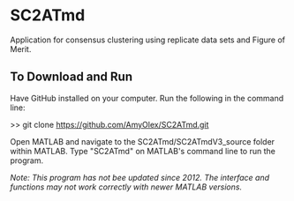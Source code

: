 # SC2ATmd

Application for consensus clustering using replicate data sets and Figure of Merit.

## To Download and Run

Have GitHub installed on your computer.
Run the following in the command line:

\>\> git clone https://github.com/AmyOlex/SC2ATmd.git

Open MATLAB and navigate to the SC2ATmd/SC2ATmdV3_source folder within MATLAB.
Type "SC2ATmd" on MATLAB's command line to run the program.

_Note: This program has not bee updated since 2012.  The interface and functions may not work correctly with newer MATLAB versions._
